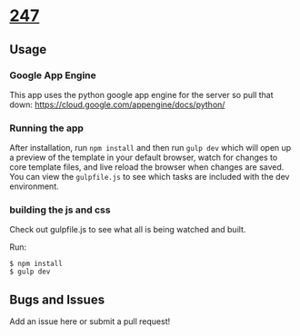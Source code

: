 # [247](https://247prayer.org)

## Usage

### Google App Engine

This app uses the python google app engine for the server so pull that down: https://cloud.google.com/appengine/docs/python/

### Running the app

After installation, run `npm install` and then run `gulp dev` which will open up a preview of the template in your default browser, watch for changes to core template files, and live reload the browser when changes are saved. You can view the `gulpfile.js` to see which tasks are included with the dev environment.

### building the js and css

Check out gulpfile.js to see what all is being watched and built.

Run:

```
$ npm install
$ gulp dev
```

## Bugs and Issues

Add an issue here or submit a pull request!
